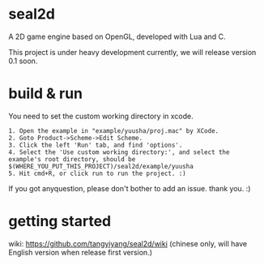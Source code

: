 # seal2d
A 2D game engine based on OpenGL, developed with Lua and C.

This project is under heavy development currently, we will release version 0.1 soon.

# build & run

You need to set the custom working directory in xcode.
    
    1. Open the example in "example/yuusha/proj.mac" by XCode. 
    2. Goto Product->Scheme->Edit Scheme.
    3. Click the left 'Run' tab, and find 'options'.
    4. Select the 'Use custom working directory:', and select the example's root directory, should be
    $(WHERE_YOU_PUT_THIS_PROJECT)/seal2d/example/yuusha
    5. Hit cmd+R, or click run to run the project. :)
  
If you got anyquestion, please don't bother to add an issue. thank you. :)

# getting started

wiki: https://github.com/tangyiyang/seal2d/wiki (chinese only, will have English version when release first version.)

